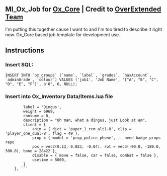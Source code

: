 ## MI_Ox_Job for [Ox_Core](https://github.com/overextended/ox_core) | **Credit to [OverExtended Team](https://github.com/overextended)**
I'm putting this together cause I want to and I'm too tired to describe it right now.  Ox_Core based job template for development use.

## Instructions

### Insert SQL:
``` INSERT INTO `ox_groups` (`name`, `label`, `grades`, `hasAccount`, `adminGrade`, `colour`) VALUES
	('job1', 'Job Name', '["A", "B", "C", "D", "E", "F"]', b'0', 6, NULL); ```

### Insert into Ox_Inventory Data/Items.lua file
``` ['job1_phone'] = { -- idea: Player uses item for job
        label = 'Dingus',
        weight = 6969,
        consume = 0,
        description = "Oh man, what a dingus, just Look at em",
        client = {
            anim = { dict = 'paper_1_rcm_alt1-8', clip = 'player_one_dual-8', flag = 49 },
            prop = { model = 'prop_police_phone', -- need badge props repo
            pos = vec3(0.13, 0.023, -0.04), rot = vec3(-90.0, -180.0, 300.0), bone = 28422 },
            disable = { move = false, car = false, combat = false },
            usetime = 5000,
        }
    }, ```
